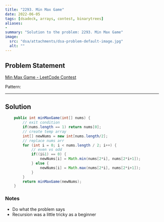```yaml
---
title: "2293. Min Max Game"
date: 2022-06-05
tags: [dsadeck, arrays, contest, binarytrees]
aliases:
- 
summary: "Solution to the problem: 2293. Min Max Game"
image:
  src: "dsa/attachments/dsa-problem-default-image.jpg"
  alt: ""
---
```


## Problem Statement
[Min Max Game - LeetCode Contest](https://leetcode.com/contest/weekly-contest-296/problems/min-max-game/)

Pattern: 

---

## Solution
``` java
    public int minMaxGame(int[] nums) {
        // exit condition
        if(nums.length == 1) return nums[0];
        // create temp array
        int[] newNums = new int[nums.length/2];
        // replace nums arr
        for (int i = 0; i < nums.length / 2; i++) {
            // even vs odd
            if((i&1) == 0) {
                newNums[i] = Math.min(nums[2*i], nums[2*i+1]);
            } else {
                newNums[i] = Math.max(nums[2*i], nums[2*i+1]);
            }
        }
        return minMaxGame(newNums);
    }
```

### Notes
- Do what the problem says
- Recursion was a little tricky as a beginner

